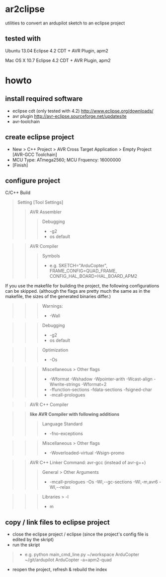 ar2clipse
=========

utilities to convert an ardupilot sketch to an eclipse project

tested with
-----------
Ubuntu 13.04 Eclipse 4.2 CDT + AVR Plugin, apm2

Mac OS X 10.7 Eclipse 4.2 CDT + AVR Plugin, apm2


howto
=====

install required software
-------------------------
* eclipse cdt (only tested with 4.2) http://www.eclipse.org/downloads/
* avr plugin http://avr-eclipse.sourceforge.net/updatesite
* avr-toolchain

create eclipse project
----------------------
* New > C++ Project > AVR Cross Target Application > Empty Project [AVR-GCC Toolchain]
* MCU Type: ATmega2560; MCU Frquency: 16000000
* [Finish]


configure project
------------------
C/C++ Build
> Setting [Tool Settings]
>> AVR Assembler
>>> Debugging
>>> * -g2
>>> * os default

>> AVR Compiler
>>> Symbols
>>> * e.g. SKETCH="ArduCopter", FRAME_CONFIG=QUAD_FRAME, CONFIG_HAL_BOARD=HAL_BOARD_APM2

If you use the makefile for building the project, the following configurations can be skipped. (although the flags are pretty much the same as in the makefile, the sizes of the generated binaries differ.)

>>> Warnings:
>>> * -Wall

>>> Debugging
>>> * -g2
>>> * os default

>>> Optimization
>>> * -Os

>>> Miscellaneous > Other flags
>>> * -Wformat -Wshadow  -Wpointer-arith -Wcast-align -Wwrite-strings -Wformat=2
>>> * -ffunction-sections -fdata-sections -fsigned-char
>>> * -mcall-prologues

>> AVR C++ Compiler

>> **like AVR Compiler with following additions**
>>> Language Standard
>>> * -fno-exceptions

>>> Miscellaneous > Other flags
>>> * -Woverloaded-virtual -Wsign-promo

>> AVR C++ Linker
>> Command: avr-gcc (instead of avr-g++)
>>> General > Other Arguments
>>> * -mcall-prologues -Os -Wl,--gc-sections -Wl,-m,avr6 -Wl,--relax

>>> Libraries > -l
>>> * m


copy / link files to eclipse project
------------------------------------
* close the eclipse project / eclipse (since the project's config file is edited by the skript)
* run the skript

> * e.g. python main_cmd_line.py ~/workspace ArduCopter ~/git/ardupilot ArduCopter -a=apm2-quad

* reopen the project, refresh & rebuild the index

